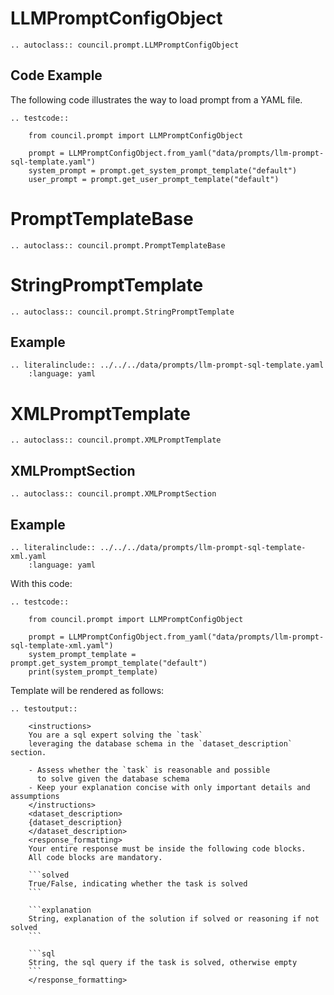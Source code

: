 # LLMPromptConfigObject

```{eval-rst}
.. autoclass:: council.prompt.LLMPromptConfigObject
```

## Code Example

The following code illustrates the way to load prompt from a YAML file.

```{eval-rst}
.. testcode::

    from council.prompt import LLMPromptConfigObject

    prompt = LLMPromptConfigObject.from_yaml("data/prompts/llm-prompt-sql-template.yaml")
    system_prompt = prompt.get_system_prompt_template("default")
    user_prompt = prompt.get_user_prompt_template("default")
```

# PromptTemplateBase

```{eval-rst}
.. autoclass:: council.prompt.PromptTemplateBase
```

# StringPromptTemplate

```{eval-rst}
.. autoclass:: council.prompt.StringPromptTemplate
```

## Example

```{eval-rst}
.. literalinclude:: ../../../data/prompts/llm-prompt-sql-template.yaml
    :language: yaml
```

# XMLPromptTemplate

```{eval-rst}
.. autoclass:: council.prompt.XMLPromptTemplate
```

## XMLPromptSection

```{eval-rst}
.. autoclass:: council.prompt.XMLPromptSection
```

## Example

```{eval-rst}
.. literalinclude:: ../../../data/prompts/llm-prompt-sql-template-xml.yaml
    :language: yaml
```

With this code:

```{eval-rst}
.. testcode::

    from council.prompt import LLMPromptConfigObject

    prompt = LLMPromptConfigObject.from_yaml("data/prompts/llm-prompt-sql-template-xml.yaml")
    system_prompt_template = prompt.get_system_prompt_template("default")
    print(system_prompt_template)
```

Template will be rendered as follows:

```{eval-rst}
.. testoutput::

    <instructions>
    You are a sql expert solving the `task` 
    leveraging the database schema in the `dataset_description` section.

    - Assess whether the `task` is reasonable and possible
      to solve given the database schema
    - Keep your explanation concise with only important details and assumptions
    </instructions>
    <dataset_description>
    {dataset_description}
    </dataset_description>
    <response_formatting>
    Your entire response must be inside the following code blocks.
    All code blocks are mandatory.
    
    ```solved
    True/False, indicating whether the task is solved
    ```
    
    ```explanation
    String, explanation of the solution if solved or reasoning if not solved
    ```
    
    ```sql
    String, the sql query if the task is solved, otherwise empty
    ```
    </response_formatting>
```
